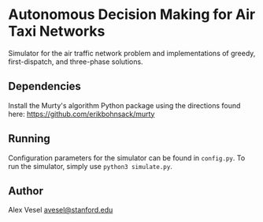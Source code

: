 # Autonomous Decision Making for Air Taxi Networks

Simulator for the air traffic network problem and implementations of greedy, first-dispatch, and three-phase solutions.

## Dependencies

Install the Murty's algorithm Python package using the directions found here: https://github.com/erikbohnsack/murty

## Running

Configuration parameters for the simulator can be found in `config.py`. To run the simulator, simply use `python3 simulate.py`.

## Author

Alex Vesel
avesel@stanford.edu
